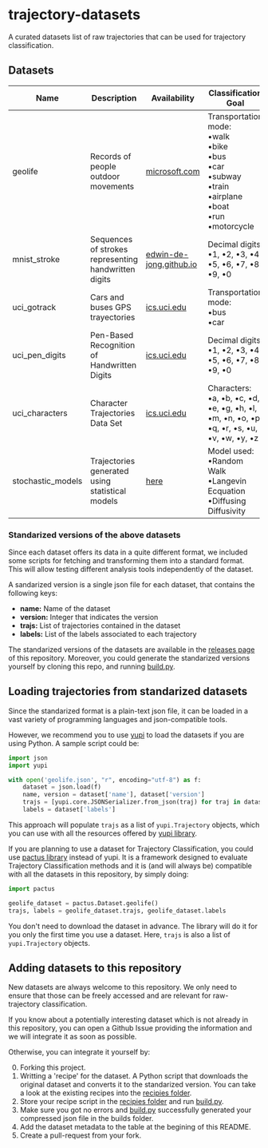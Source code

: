 # trajectory-datasets

A curated datasets list of raw trajectories that can be used for trajectory
classification.

## Datasets

| Name               | Description                                           | Availability                                                                                       | Classification Goal                                                                                                      |
|--------------------|-------------------------------------------------------|----------------------------------------------------------------------------------------------------|--------------------------------------------------------------------------------------------------------------------------|
| geolife            | Records of people outdoor movements                   | [microsoft.com](https://www.microsoft.com/en-us/download/confirmation.aspx?id=52367)               | Transportation mode:<br>•walk<br>•bike<br>•bus<br>•car<br>•subway<br>•train<br>•airplane<br>•boat<br>•run<br>•motorcycle |
| mnist_stroke       | Sequences of strokes representing handwritten digits  | [edwin-de-jong.github.io](https://edwin-de-jong.github.io/blog/mnist-sequence-data/)               | Decimal digits: <br> •1, •2, •3, •4, •5, •6, •7, •8, •9, •0                                                              |
| uci_gotrack        | Cars and buses GPS trayectories                       | [ics.uci.edu](https://archive.ics.uci.edu/ml/datasets/GPS+Trajectories#)                           | Transportation mode:<br>•bus<br>•car                                                                                     |
| uci_pen_digits     | Pen-Based Recognition of Handwritten Digits           | [ics.uci.edu](https://archive.ics.uci.edu/ml/datasets/Pen-Based+Recognition+of+Handwritten+Digits) | Decimal digits: <br> •1, •2, •3, •4, •5, •6, •7, •8, •9, •0                                                              |
| uci_characters     | Character Trajectories Data Set                       | [ics.uci.edu](https://archive.ics.uci.edu/ml/datasets/Character+Trajectories)                      | Characters: <br> •a, •b, •c, •d, •e, •g, •h, •l, •m, •n, •o, •p, •q, •r, •s, •u, •v, •w, •y, •z                          |
| stochastic_models  | Trajectories generated using statistical models       | [here](recipes/stochastic_models.py)                                                               | Model used:<br>•Random Walk<br>•Langevin Ecquation<br>•Diffusing Diffusivity                                             |

### Standarized versions of the above datasets

Since each dataset offers its data in a quite different format, we included
some scripts for fetching and transforming them into a standard format. This
will allow testing different analysis tools independently of the dataset.

A sandarized version is a single json file for each dataset, that contains the
following keys:
- **name:** Name of the dataset
- **version:** Integer that indicates the version
- **trajs:** List of trajectories contained in the dataset
- **labels:** List of the labels associated to each trajectory

The standarized versions of the datasets are available in the [releases
page](https://github.com/yupidevs/trajectory-datasets/releases) of this
repository. Moreover, you could generate the standarized versions yourself by
cloning this repo, and running [build.py](build.py).

## Loading trajectories from standarized datasets

Since the standarized format is a plain-text json file, it can be loaded in a
vast variety of programming languages and json-compatible tools.

However, we recommend you to use [yupi](https://github.com/yupidevs/yupi) to
load the datasets if you are using Python. A sample script could be:

```python
import json
import yupi

with open('geolife.json', "r", encoding="utf-8") as f:
    dataset = json.load(f)
    name, version = dataset['name'], dataset['version']
    trajs = [yupi.core.JSONSerializer.from_json(traj) for traj in dataset['trajs']]
    labels = dataset['labels']    
```

This approach will populate `trajs` as a list of `yupi.Trajectory` objects,
which you can use with all the resources offered by [yupi
library](https://github.com/yupidevs/yupi).

If you are planning to use a dataset for Trajectory Classification, you could
use [pactus library](https://github.com/yupidevs/pactus) instead of yupi. It is
a framework designed to evaluate Trajectory Classification methods and it is
(and will always be) compatible with all the datasets in this repository, by
simply doing:

```python
import pactus

geolife_dataset = pactus.Dataset.geolife()  
trajs, labels = geolife_dataset.trajs, geolife_dataset.labels
```

You don't need to download the dataset in advance. The library will do it for
you only the first time you use a dataset. Here, `trajs` is also a list of
`yupi.Trajectory` objects.

## Adding datasets to this repository

New datasets are always welcome to this repository. We only need to ensure that
those can be freely accessed and are relevant for raw-trajectory classification.

If you know about a potentially interesting dataset which is not already in
this repository, you can open a Github Issue providing the information and we
will integrate it as soon as possible.

Otherwise, you can integrate it yourself by:

0. Forking this project.
1. Writting a 'recipe' for the dataset. A Python script that downloads the original dataset and converts it
to the standarized version. You can take a look at the existing recipes into the [recipies folder](recipes/).
2. Store your recipe script in the [recipies folder](recipes/) and run [build.py](build.py).
3. Make sure you got no errors and [build.py](build.py) successfully generated your compressed json file in the builds folder.
4. Add the dataset metadata to the table at the begining of this README.
5. Create a pull-request from your fork.

